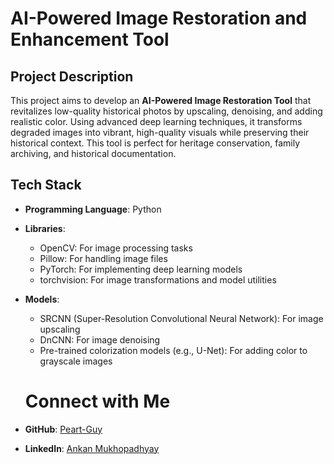 # AI-Powered Image Restoration and Enhancement Tool

## Project Description
This project aims to develop an **AI-Powered Image Restoration Tool** that revitalizes low-quality historical photos by upscaling, denoising, and adding realistic color. Using advanced deep learning techniques, it transforms degraded images into vibrant, high-quality visuals while preserving their historical context. This tool is perfect for heritage conservation, family archiving, and historical documentation.

## Tech Stack
- **Programming Language**: Python
- **Libraries**:
  - OpenCV: For image processing tasks
  - Pillow: For handling image files
  - PyTorch: For implementing deep learning models
  - torchvision: For image transformations and model utilities
- **Models**:
  - SRCNN (Super-Resolution Convolutional Neural Network): For image upscaling
  - DnCNN: For image denoising
  - Pre-trained colorization models (e.g., U-Net): For adding color to grayscale images

  # Connect with Me

- **GitHub**: [Peart-Guy](https://github.com/Peart-Guy)
- **LinkedIn**: [Ankan Mukhopadhyay](https://www.linkedin.com/in/ankan-mukhopadhyaypeartguy/)

